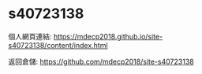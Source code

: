 # s40723138

個人網頁連結:
https://mdecp2018.github.io/site-s40723138/content/index.html

返回倉儲:
https://github.com/mdecp2018/site-s40723138

